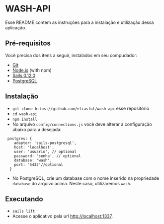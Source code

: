 # WASH-API

Esse README contém as instruções para a instalação e utilização dessa aplicação.

## Pré-requisitos

Você precisa dos itens a seguir, instalados em seu compudador:

* [Git](https://git-scm.com/)
* [Node.js](https://nodejs.org/) (with npm)
* [Sails 0.12.0](https://0.12.sailsjs.com/)
* [PostgreSQL](https://www.postgresql.org/)

## Instalação

* `git clone https://github.com/eliasful/wash-api` esse repositório
* `cd wash-api`
* `npm install`
* No arquivo `config/connections.js` você deve alterar a configuração abaixo para a desejada:
~~~
 postgres: {
    adapter: 'sails-postgresql',
    host: 'localhost',
    user: 'usuario', // optional
    password: 'senha', // optional
    database: 'wash',
    port: '5432'//optional
  }
~~~
* No PostgreSQL, crie um database com o nome inserido na propriedade `database` do arquivo acima. Neste caso, utilizaremos `wash`.

## Executando

* `sails lift`
* Acesse o aplicativo pela url [http://localhost:1337](http://localhost:4200).
